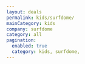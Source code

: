 ```yaml
---
layout: deals
permalink: kids/surfdome/
mainCategory: kids
company: surfdome
category: all
pagination:
  enabled: true
  category: kids, surfdome,
---
```







      

  


